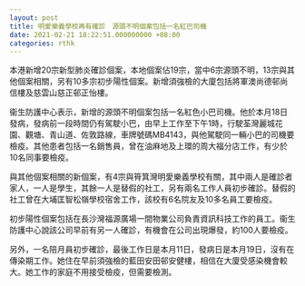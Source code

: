 ```yaml
---
layout: post
title: 明愛樂義學校再有確診　源頭不明個案包括一名紅巴司機
date: 2021-02-21 18:22:51.000000000 +08:00
categories: rthk
---
```


本港新增20宗新型肺炎確診個案，本地個案佔19宗，當中6宗源頭不明，13宗與其他個案相關，另有10多宗初步陽性個案。新增須強檢的大廈包括將軍澳尚德邨尚信樓及慈雲山慈正邨正怡樓。

衞生防護中心表示，新增的源頭不明個案包括一名紅色小巴司機。他於本月18日發病，發病前一段時間仍有駕駛小巴，由早上工作至下午1時，行駛荃灣麗城花園、觀塘、青山道、佐敦路線，車牌號碼MB4143，與他駕駛同一輛小巴的司機要檢疫。其他患者包括一名銷售員，曾在油麻地及上環的周大福分店工作，有少於10名同事要檢疫。

與其他個案相關的新個案，有4宗與筲箕灣明愛樂義學校有關，其中兩人是確診者家人，一人是學生，其餘一人是替假的社工，另有兩名工作人員初步確診。替假的社工曾在大埔匡智松嶺學校宿舍工作，該校有6名院友及10多名員工要檢疫。

初步陽性個案包括在長沙灣福源廣場一間物業公司負責資訊科技工作的員工。衞生防護中心說該公司早前有另一人確診，有機會在公司出現爆發，約100人要檢疫。

另外，一名陪月員初步確診，最後工作日是本月11日，發病日是本月19日，沒有在傳染期工作。她住在早前須強檢的藍田安田邨安健樓，相信在大廈受感染機會較大。她工作的家庭不用接受檢疫，但需要檢測。
